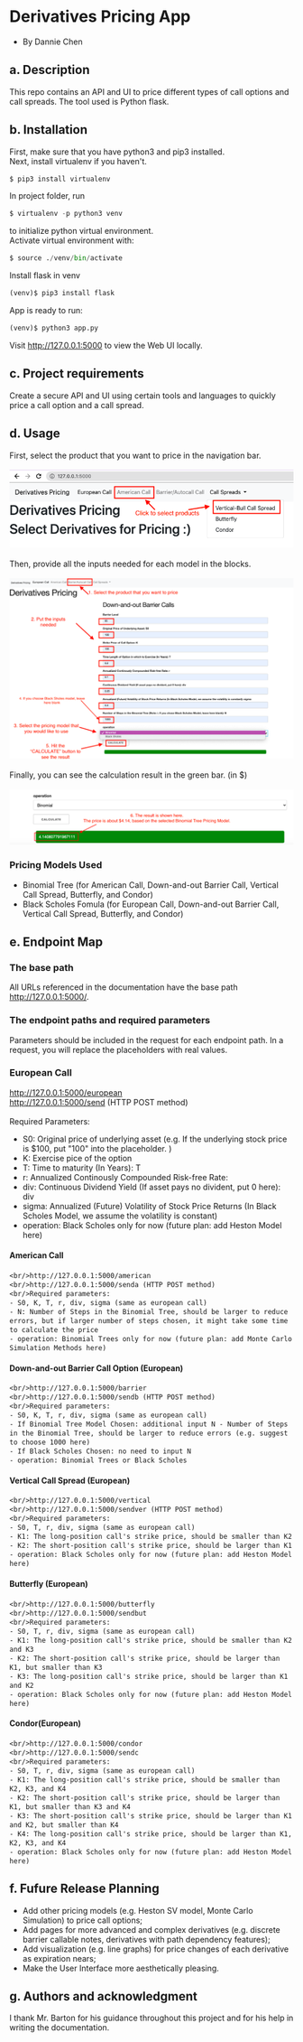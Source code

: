 # Derivatives Pricing App
 - By Dannie Chen

## a. Description
This repo contains an API and UI to price different types of call options and call spreads. The tool used is Python flask.
## b. Installation
First, make sure that you have python3 and pip3 installed.
<br/>Next, install virtualenv if you haven't.
```python
$ pip3 install virtualenv 
```
In project folder, run
```python
$ virtualenv -p python3 venv
```
to initialize python virtual environment.
<br/>Activate virtual environment with:
```python
$ source ./venv/bin/activate
```
Install flask in venv
```python
(venv)$ pip3 install flask
```
App is ready to run:
```python
(venv)$ python3 app.py
```
Visit http://127.0.0.1:5000 to view the Web UI locally.

## c. Project requirements
Create a secure API and UI using certain tools and languages to quickly price a call option and a call spread.
## d. Usage
First, select the product that you want to price in the navigation bar. 
<br/>  
![Alt text](/home.png?raw=true "home page")
<br/>  
Then, provide all the inputs needed for each model in the blocks.
<br/>  
![Alt text](/barrier.png?raw=true "pricing page")
<br/>  
Finally, you can see the calculation result in the green bar. (in $)
<br/>  
![Alt text](/result.png?raw=true "output")
### Pricing Models Used 
- Binomial Tree (for American Call, Down-and-out Barrier Call, Vertical Call Spread, Butterfly, and Condor)
- Black Scholes Fomula (for European Call, Down-and-out Barrier Call, Vertical Call Spread, Butterfly, and Condor)
## e. Endpoint Map
### The base path
All URLs referenced in the documentation have the base path http://127.0.0.1:5000/. 
### The endpoint paths and required parameters
Parameters should be included in the request for each endpoint path. In a request, you will replace the placeholders with real values.
### European Call
http://127.0.0.1:5000/european
<br/>http://127.0.0.1:5000/send (HTTP POST method)
<br/> 
<br/> Required Parameters:
 - S0: Original price of underlying asset (e.g. If the underlying stock price is $100, put "100" into the placeholder. )
 - K: Exercise pice of the option
 - T: Time to maturity (In Years): T
 - r: Annualized Continously Compounded Risk-free Rate:
 - div: Continuous Dividend Yield (If asset pays no divident, put 0 here): div
 - sigma: Annualized (Future) Volatility of Stock Price Returns (In Black Scholes Model, we assume the volatility is constant)
 - operation: Black Scholes only for now (future plan: add Heston Model here)
#### American Call
    <br/>http://127.0.0.1:5000/american
    <br/>http://127.0.0.1:5000/senda (HTTP POST method)
    <br/>Required parameters: 
    - S0, K, T, r, div, sigma (same as european call)
    - N: Number of Steps in the Binomial Tree, should be larger to reduce errors, but if larger number of steps chosen, it might take some time to calculate the price
    - operation: Binomial Trees only for now (future plan: add Monte Carlo Simulation Methods here) 
#### Down-and-out Barrier Call Option (European) 
    <br/>http://127.0.0.1:5000/barrier
    <br/>http://127.0.0.1:5000/sendb (HTTP POST method)
    <br/>Required parameters: 
    - S0, K, T, r, div, sigma (same as european call)
    - If Binomial Tree Model Chosen: additional input N - Number of Steps in the Binomial Tree, should be larger to reduce errors (e.g. suggest to choose 1000 here) 
    - If Black Scholes Chosen: no need to input N 
    - operation: Binomial Trees or Black Scholes 
#### Vertical Call Spread (European)
    <br/>http://127.0.0.1:5000/vertical
    <br/>http://127.0.0.1:5000/sendver (HTTP POST method)
    <br/>Required parameters: 
    - S0, T, r, div, sigma (same as european call)
    - K1: The long-position call's strike price, should be smaller than K2
    - K2: The short-position call's strike price, should be larger than K1
    - operation: Black Scholes only for now (future plan: add Heston Model here) 
#### Butterfly (European)
    <br/>http://127.0.0.1:5000/butterfly
    <br/>http://127.0.0.1:5000/sendbut
    <br/>Required parameters: 
    - S0, T, r, div, sigma (same as european call)
    - K1: The long-position call's strike price, should be smaller than K2 and K3
    - K2: The short-position call's strike price, should be larger than K1, but smaller than K3
    - K3: The long-position call's strike price, should be larger than K1 and K2 
    - operation: Black Scholes only for now (future plan: add Heston Model here)
#### Condor(European)
    <br/>http://127.0.0.1:5000/condor
    <br/>http://127.0.0.1:5000/sendc
    <br/>Required parameters: 
    - S0, T, r, div, sigma (same as european call)
    - K1: The long-position call's strike price, should be smaller than K2, K3, and K4
    - K2: The short-position call's strike price, should be larger than K1, but smaller than K3 and K4
    - K3: The short-position call's strike price, should be larger than K1 and K2, but smaller than K4
    - K4: The long-position call's strike price, should be larger than K1, K2, K3, and K4
    - operation: Black Scholes only for now (future plan: add Heston Model here)
## f. Fufure Release Planning
- Add other pricing models (e.g. Heston SV model, Monte Carlo Simulation) to price call options;
- Add pages for more advanced and complex derivatives (e.g. discrete barrier callable notes, derivatives with path dependency features);
- Add visualization (e.g. line graphs) for price changes of each derivative as expiration nears;
- Make the User Interface more aesthetically pleasing.
## g. Authors and acknowledgment
I thank Mr. Barton for his guidance throughout this project and for his help in writing the documentation.
